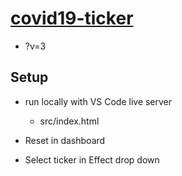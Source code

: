 # [covid19-ticker](https://github.com/p5videoKit/covid19-ticker.git)

- ?v=3

## Setup

- run locally with VS Code live server

  - src/index.html

- Reset in dashboard

- Select ticker in Effect drop down

